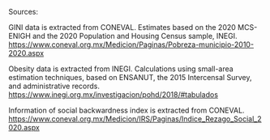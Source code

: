 Sources:

GINI data is extracted from CONEVAL. Estimates based on the 2020 MCS-ENIGH and the 2020 Population and Housing Census sample, INEGI. https://www.coneval.org.mx/Medicion/Paginas/Pobreza-municipio-2010-2020.aspx

Obesity data is extracted from INEGI. Calculations using small-area estimation techniques, based on ENSANUT, the 2015 Intercensal Survey, and administrative records. https://www.inegi.org.mx/investigacion/pohd/2018/#tabulados

Information of social backwardness index is extracted from CONEVAL. https://www.coneval.org.mx/Medicion/IRS/Paginas/Indice_Rezago_Social_2020.aspx
